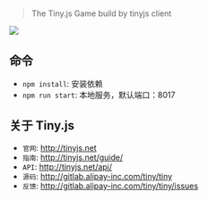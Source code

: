 #

> The Tiny.js Game build by tinyjs client

![](http://tfs.alipayobjects.com/images/rmsweb/T1nqFhXdJcXXXXXXXX.png_120x120)

## 命令

- `npm install`: 安装依赖
- `npm run start`: 本地服务，默认端口：8017

## 关于 Tiny.js

- `官网`: http://tinyjs.net
- `指南`: http://tinyjs.net/guide/
- `API`: http://tinyjs.net/api/
- `源码`: http://gitlab.alipay-inc.com/tiny/tiny
- `反馈`: http://gitlab.alipay-inc.com/tiny/tiny/issues
